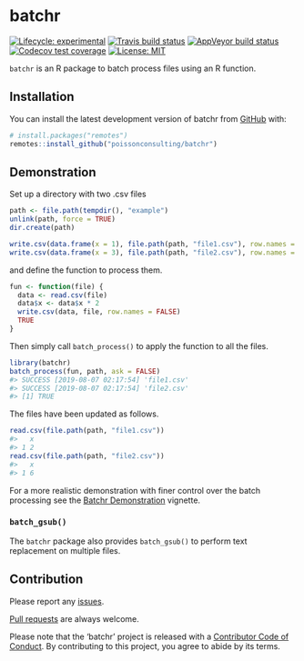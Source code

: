 
<!-- README.md is generated from README.Rmd. Please edit that file -->

# batchr

<!-- badges: start -->

[![Lifecycle:
experimental](https://img.shields.io/badge/lifecycle-experimental-orange.svg)](https://www.tidyverse.org/lifecycle/#experimental)
[![Travis build
status](https://travis-ci.com/poissonconsulting/batchr.svg?branch=master)](https://travis-ci.com/poissonconsulting/batchr)
[![AppVeyor build
status](https://ci.appveyor.com/api/projects/status/github/poissonconsulting/batchr?branch=master&svg=true)](https://ci.appveyor.com/project/poissonconsulting/batchr)
[![Codecov test
coverage](https://codecov.io/gh/poissonconsulting/batchr/branch/master/graph/badge.svg)](https://codecov.io/gh/poissonconsulting/batchr?branch=master)
[![License:
MIT](https://img.shields.io/badge/License-MIT-green.svg)](https://opensource.org/licenses/MIT)
<!-- badges: end -->

`batchr` is an R package to batch process files using an R function.

## Installation

You can install the latest development version of batchr from
[GitHub](https://github.com/poissonconsulting/batchr) with:

``` r
# install.packages("remotes")
remotes::install_github("poissonconsulting/batchr")
```

## Demonstration

Set up a directory with two .csv files

``` r
path <- file.path(tempdir(), "example")
unlink(path, force = TRUE)
dir.create(path)

write.csv(data.frame(x = 1), file.path(path, "file1.csv"), row.names = FALSE)
write.csv(data.frame(x = 3), file.path(path, "file2.csv"), row.names = FALSE)
```

and define the function to process them.

``` r
fun <- function(file) {
  data <- read.csv(file)
  data$x <- data$x * 2
  write.csv(data, file, row.names = FALSE)
  TRUE
}
```

Then simply call `batch_process()` to apply the function to all the
files.

``` r
library(batchr)
batch_process(fun, path, ask = FALSE)
#> SUCCESS [2019-08-07 02:17:54] 'file1.csv'
#> SUCCESS [2019-08-07 02:17:54] 'file2.csv'
#> [1] TRUE
```

The files have been updated as follows.

``` r
read.csv(file.path(path, "file1.csv"))
#>   x
#> 1 2
read.csv(file.path(path, "file2.csv"))
#>   x
#> 1 6
```

For a more realistic demonstration with finer control over the batch
processing see the [Batchr
Demonstration](https://poissonconsulting.github.io/batchr/articles/batchr-demo.html)
vignette.

### `batch_gsub()`

The `batchr` package also provides `batch_gsub()` to perform text
replacement on multiple files.

## Contribution

Please report any
[issues](https://github.com/poissonconsulting/batchr/issues).

[Pull requests](https://github.com/poissonconsulting/batchr/pulls) are
always welcome.

Please note that the ‘batchr’ project is released with a [Contributor
Code of
Conduct](https://poissonconsulting.github.io/batchr/CODE_OF_CONDUCT.html).
By contributing to this project, you agree to abide by its terms.
